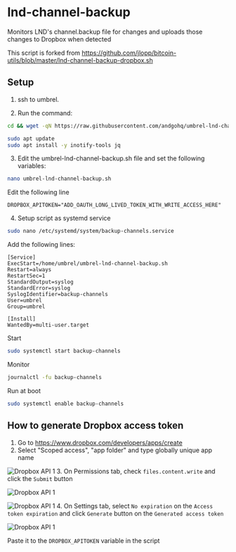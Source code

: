 # lnd-channel-backup
Monitors LND's channel.backup file for changes and uploads those changes to Dropbox when detected

This script is forked from https://github.com/jlopp/bitcoin-utils/blob/master/lnd-channel-backup-dropbox.sh

## Setup

1. ssh to umbrel.

2. Run the command:

```sh
cd && wget -qN https://raw.githubusercontent.com/andgohq/umbrel-lnd-channel-backup/main/umbrel-lnd-channel-backup.sh && chmod +x umbrel-lnd-channel-backup.sh

sudo apt update
sudo apt install -y inotify-tools jq
```

3. Edit the umbrel-lnd-channel-backup.sh file and set the following variables:

```sh
nano umbrel-lnd-channel-backup.sh
```

Edit the following line

```plain
DROPBOX_APITOKEN="ADD_OAUTH_LONG_LIVED_TOKEN_WITH_WRITE_ACCESS_HERE"
```

4. Setup script as systemd service

```sh
sudo nano /etc/systemd/system/backup-channels.service
```

Add the following lines:
```
[Service]
ExecStart=/home/umbrel/umbrel-lnd-channel-backup.sh
Restart=always
RestartSec=1
StandardOutput=syslog
StandardError=syslog
SyslogIdentifier=backup-channels
User=umbrel
Group=umbrel

[Install]
WantedBy=multi-user.target
```


Start

```sh
sudo systemctl start backup-channels
```

Monitor

```sh
journalctl -fu backup-channels
```

Run at boot

```sh
sudo systemctl enable backup-channels
```

## How to generate Dropbox access token

1. Go to https://www.dropbox.com/developers/apps/create
2. Select "Scoped access", "app folder" and type globally unique app name

![Dropbox API 1](https://raw.githubusercontent.com/andgohq/umbrel-lnd-channel-backup/main/images/dropbox-1.png)
3. On Permissions tab, check `files.content.write` and click the `Submit` button

![Dropbox API 1](https://raw.githubusercontent.com/andgohq/umbrel-lnd-channel-backup/main/images/dropbox-2.png)

![Dropbox API 1](https://raw.githubusercontent.com/andgohq/umbrel-lnd-channel-backup/main/images/dropbox-3.png)
4. On Settings tab, select `No expiration` on the `Access token expiration` and click `Generate` button on the `Generated access token`

![Dropbox API 1](https://raw.githubusercontent.com/andgohq/umbrel-lnd-channel-backup/main/images/dropbox-4.png)

Paste it to the `DROPBOX_APITOKEN` variable in the script

